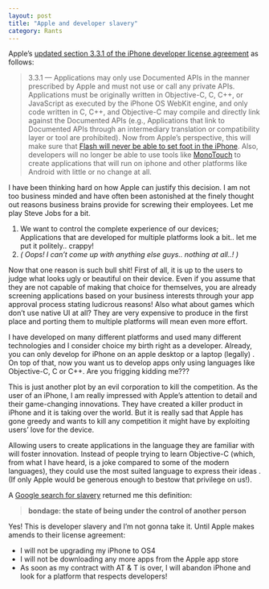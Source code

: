 ```yaml
---
layout: post
title: "Apple and developer slavery"
category: Rants
---
```


Apple’s [updated section 3.3.1 of the iPhone developer license agreement][1] as follows:

> 3\.3\.1 — Applications may only use Documented APIs in the manner prescribed by Apple and must not use or call any private APIs. Applications must be originally written in Objective-C, C, C++, or JavaScript as executed by the iPhone OS WebKit engine, and only code written in C, C++, and Objective-C may compile and directly link against the Documented APIs (e.g., Applications that link to Documented APIs through an intermediary translation or compatibility layer or tool are prohibited).
Now from Apple’s perspective, this will make sure that [Flash will never be able to set foot in the iPhone][2]. Also, developers will no longer be able to use tools like [MonoTouch][3]  to create applications that will run on iphone and other platforms like Android with little or no change at all.

I have been thinking hard on how Apple can justify this decision. I am not too business minded and have often been astonished  at the finely thought out  reasons business brains provide for screwing their employees. Let me play Steve Jobs for a bit.

1.  We want to control the complete experience of our devices; Applications that are developed for multiple platforms look a bit.. let me put it politely.. crappy!
2.  *( Oops! I can’t come up with anything else guys.. nothing at all..! )*

Now that one reason is such bull shit! First of all, it is up to the users to judge what looks ugly or beautiful on their device. Even if you assume that they are not capable of making that choice for themselves, you are already screening applications based on your business interests through your app approval process stating ludicrous reasons! Also what about games which don’t use native UI at all? They are very expensive to produce in the first place and  porting them to multiple platforms will mean even more effort.

I have developed on many different platforms and used many different technologies and I consider choice my birth right as a developer.  Already, you can only develop for iPhone on an apple desktop or a laptop (legally) . On top of that, now you want us to develop apps only  using languages like Objective-C, C or C++. Are you frigging kidding me???

This is just another plot by an evil corporation to kill the competition. As the user of an iPhone, I am really impressed with Apple’s attention to detail and their game-changing innovations.  They have created a killer product in iPhone and it is taking over the world. But it is really sad that Apple has gone greedy and wants to kill any competition it might have by exploiting users’ love for the device.

Allowing users to create applications in the language they are familiar with will foster innovation. Instead of people trying to learn Objective-C (which, from what I have heard, is a joke compared to some of the modern languages), they could use the most suited language to express their ideas . (If only Apple would be generous enough to bestow that privilege on us!).

A [Google search for slavery][4] returned me this definition:

> **bondage: the state of being under the control of another person**

Yes! This is developer slavery and I’m not gonna take it. Until Apple makes amends to their license agreement:

*   I will not be upgrading my iPhone to OS4
*   I will not be downloading any more apps from the Apple app store
*   As soon as my contract with AT & T is over, I will abandon iPhone and look for a platform that respects developers!

 [1]: http://arstechnica.com/apple/news/2010/04/apple-takes-aim-at-adobe-or-android.ars?utm_source=microblogging&utm_medium=arstch&utm_term=Main%20Account&utm_campaign=microblogging "Ars take on iPhone license agreement"
 [2]: http://labs.adobe.com/technologies/flashcs5/appsfor_iphone/ "Develop iPhone application in Flash"
 [3]: http://www.mono-project.com/newstouch/archive/2010/Apr-09.html "Monotouch and iPhone OS4"
 [4]: http://www.google.com/search?sourceid=chrome&ie=UTF-8&q=define:slavery "Google search for slavery"
